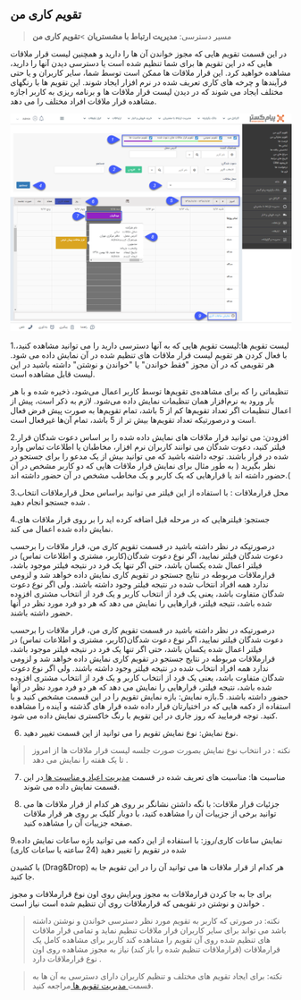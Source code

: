 ## تقویم کاری من

> مسیر دسترسی:  **مدیریت ارتباط با مشستریان** >**تقویم کاری من** 

در این قسمت تقویم هایی که مجوز خواندن آن ها را دارید و همچنین لیست قرار ملاقات هایی که در این تقویم ها برای شما تنظیم شده است یا دسترسی دیدن آنها را دارید، مشاهده خواهید کرد. این قرار ملاقات ها ممکن است توسط شما، سایر کاربران و یا حتی فرآیندها و چرخه های کاری تعریف شده در نرم افزار ایجاد شوند. این تقویم ها با رنگهای مختلف ایجاد می شوند که در دیدن لیست قرار ملاقات ها و برنامه ریزی به کاربر اجازه مشاهده قرار ملاقات افراد مختلف را می دهد.

![](WorkCalendar.jpg.png)

1.لیست تقویم ها:لیست تقویم هایی که به آنها دسترسی دارید را می توانید مشاهده کنید، با فعال کردن هر تقویم لیست قرار ملاقات های تنظیم شده در آن نمایش داده می شود. هر تقویمی که در آن مجوز "فقط خواندن" یا "خواندن و نوشتن" داشته باشید در این لیست قابل مشاهده است.

تنظیماتی را که برای مشاهده‌ی تقویم‌ها توسط کاربر اعمال می‌شود، ذخیره شده و با هر بار ورود به نرم‌افزار همان تنظیمات نمایش داده می‌شود.
لازم به ذکر است، پیش از اعمال تنظیمات اگر تعداد تقویم‌ها کم از 5 باشد، تمام تقویم‌ها به صورت پیش فرض فعال است و درصورتیکه تعداد تقویم‌ها بیش تر از 5 باشد، تمام آن‌ها غیرفعال است.

2.افزودن: می توانید قرار ملاقات های نمایش داده شده را بر اساس دعوت شدگان قرار فیلتر کنید، دعوت شدگان می توانند کاربران نرم افزار، مخاطبان یا اطلاعات تماس وارد شده در قرار باشند. توجه داشته باشید که می توانید بیش از یک مدعو را برای جستجو در نظر بگیرید ( به طور مثال برای نمایش قرار ملاقات هایی که دو کاربر مشخص در آن حضور داشته اند یا قرارهایی که یک کاربر و یک مخاطب مشخص در آن حضور داشته اند.(

3.محل قرارملاقات : با استفاده از این فیلتر می توانید براساس محل قرارملاقات انتخاب شده جستجو انجام دهید . 

4.جستجو: فیلترهایی که در مرحله قبل اضافه کرده اید را بر روی قرار ملاقات های نمایش داده شده اعمال می کند.

درصورتیکه در نظر داشته باشید در قسمت تقویم کاری من،  قرار ملاقات را برحسب دعوت شدگان فیلتر نمایید، اگر نوع دعوت شدگان(کاربر، مشتری و اطلاعات تماس) در فیلتر اعمال شده یکسان باشد، حتی اگر تنها یک فرد در نتیجه فیلتر موجود باشد، قرارملاقات مربوطه در نتایج جستجو در تقویم کاری نمایش داده خواهد شد و لزومی ندارد همه افراد انتخاب شده در نتیجه فیلتر وجود داشته باشند. ولی اگر نوع دعوت شدگان متفاوت باشد، یعنی یک فرد از انتخاب کاربر و یک فرد از انتخاب مشتری افزوده شده باشد، نتیجه فیلتر، قرارهایی را نمایش می دهد که هر دو فرد مورد نظر در آنها حضور داشته باشند. 

درصورتیکه در نظر داشته باشید در قسمت تقویم کاری من،  قرار ملاقات را برحسب دعوت شدگان فیلتر نمایید، اگر نوع دعوت شدگان(کاربر، مشتری و اطلاعات تماس) در فیلتر اعمال شده یکسان باشد، حتی اگر تنها یک فرد در نتیجه فیلتر موجود باشد، قرارملاقات مربوطه در نتایج جستجو در تقویم کاری نمایش داده خواهد شد و لزومی ندارد همه افراد انتخاب شده در نتیجه فیلتر وجود داشته باشند. ولی اگر نوع دعوت شدگان متفاوت باشد، یعنی یک فرد از انتخاب کاربر و یک فرد از انتخاب مشتری افزوده شده باشد، نتیجه فیلتر، قرارهایی را نمایش می دهد که هر دو فرد مورد نظر در آنها حضور داشته باشند. 
5.بازه نمایش:  بازه نمایش تقویم را در این قسمت مشخص کنید و با استفاده از دکمه هایی که در اختیارتان قرار داده شده قرار های گذشته و آینده را مشاهده کنید. توجه فرمایید که روز جاری در این تقویم با رنگ خاکستری نمایش داده می شود.

6.  نوع نمایش: نوع نمایش تقویم را می توانید از این قسمت تغییر دهید.

> نکته : در انتخاب نوع نمایش بصورت صورت جلسه لیست قرار ملاقات ها از امروز تا یک هفته را نمایش می دهد .



7. مناسبت ها: مناسبت های تعریف شده در قسمت [مدیریت اعیاد و مناسبت ها ](https://github.com/1stco/PayamGostarDocs/blob/master/help%202.5.4/Basic-Information/Holiday-management-and-occasions/Holiday-management-and-occasions.md)در این قسمت نمایش داده می شوند.

8.  جزئیات قرار ملاقات: با نگه داشتن نشانگر بر روی هر کدام از قرار ملاقات ها می توانید برخی از جزییات آن را مشاهده کنید، با دوبار کلیک بر روی هر قرار ملاقات صفحه جزییات آن را مشاهده کنید.

9.نمایش ساعات کاری/روز: با استفاده از این دکمه می توانید بازه ساعات نمایش داده شده در تقویم را تغییر دهید (24 ساعته یا ساعات کاری)

با کشیدن (Drag&Drop) هر کدام از قرار ملاقات ها می توانید آن را در این تقویم جا به جا کنید.

برای جا به جا کردن قرارملاقات به مجوز ویرایش روی اون نوع قرارملاقات و مجوز خواندن و نوشتن در تقویمی که قرارملاقات روی آن تنظیم شده است نیاز است .

> نکته: در صورتی که کاربر به تقویم مورد نظر دسترسی خواندن و نوشتن داشته باشد می تواند برای سایر کاربران قرار ملاقات تنظیم نماید و تمامی قرار ملاقات های تنظیم شده روی آن تقویم را مشاهده کند کاربر برای مشاهده کامل یک قرارملاقات (قرارملاقات تنظیم شده را باز کند) نیاز به مجوز مشاهده روی اون نوع قرارملاقات دارد .

> نکته: برای ایجاد تقویم های مختلف و تنظیم کاربران دارای دسترسی به آن ها به قسمت[ مدیریت تقویم ها ](https://github.com/1stco/PayamGostarDocs/blob/master/help%202.5.4/Basic-Information/Calendar-management/Calendar-management.md)مراجعه کنید.

